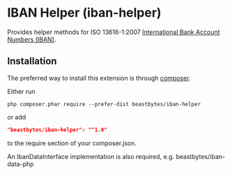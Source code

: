 # IBAN Helper (iban-helper)
Provides helper methods for ISO 13616-1:2007 [International Bank Account Numbers (IBAN)](https://www.iban.com).

## Installation

The preferred way to install this extension is through [composer](http://getcomposer.org/download/).

Either run

```
php composer.phar require --prefer-dist beastbytes/iban-helper
```

or add

```json
"beastbytes/iban-helper": "^1.0"
```

to the require section of your composer.json.

An IbanDataInterface implementation is also required, e.g. beastbytes/iban-data-php
